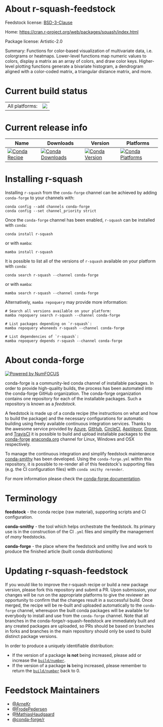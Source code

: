 About r-squash-feedstock
========================

Feedstock license: [BSD-3-Clause](https://github.com/conda-forge/r-squash-feedstock/blob/main/LICENSE.txt)

Home: https://cran.r-project.org/web/packages/squash/index.html

Package license: Artistic-2.0

Summary: Functions for color-based visualization of multivariate data, i.e. colorgrams or heatmaps.  Lower-level functions  map numeric values to colors, display a matrix as an array of colors, and draw color keys.  Higher-level plotting functions generate a bivariate histogram, a dendrogram aligned with a color-coded matrix, a triangular distance matrix, and more.

Current build status
====================


<table><tr><td>All platforms:</td>
    <td>
      <a href="https://dev.azure.com/conda-forge/feedstock-builds/_build/latest?definitionId=1669&branchName=main">
        <img src="https://dev.azure.com/conda-forge/feedstock-builds/_apis/build/status/r-squash-feedstock?branchName=main">
      </a>
    </td>
  </tr>
</table>

Current release info
====================

| Name | Downloads | Version | Platforms |
| --- | --- | --- | --- |
| [![Conda Recipe](https://img.shields.io/badge/recipe-r--squash-green.svg)](https://anaconda.org/conda-forge/r-squash) | [![Conda Downloads](https://img.shields.io/conda/dn/conda-forge/r-squash.svg)](https://anaconda.org/conda-forge/r-squash) | [![Conda Version](https://img.shields.io/conda/vn/conda-forge/r-squash.svg)](https://anaconda.org/conda-forge/r-squash) | [![Conda Platforms](https://img.shields.io/conda/pn/conda-forge/r-squash.svg)](https://anaconda.org/conda-forge/r-squash) |

Installing r-squash
===================

Installing `r-squash` from the `conda-forge` channel can be achieved by adding `conda-forge` to your channels with:

```
conda config --add channels conda-forge
conda config --set channel_priority strict
```

Once the `conda-forge` channel has been enabled, `r-squash` can be installed with `conda`:

```
conda install r-squash
```

or with `mamba`:

```
mamba install r-squash
```

It is possible to list all of the versions of `r-squash` available on your platform with `conda`:

```
conda search r-squash --channel conda-forge
```

or with `mamba`:

```
mamba search r-squash --channel conda-forge
```

Alternatively, `mamba repoquery` may provide more information:

```
# Search all versions available on your platform:
mamba repoquery search r-squash --channel conda-forge

# List packages depending on `r-squash`:
mamba repoquery whoneeds r-squash --channel conda-forge

# List dependencies of `r-squash`:
mamba repoquery depends r-squash --channel conda-forge
```


About conda-forge
=================

[![Powered by
NumFOCUS](https://img.shields.io/badge/powered%20by-NumFOCUS-orange.svg?style=flat&colorA=E1523D&colorB=007D8A)](https://numfocus.org)

conda-forge is a community-led conda channel of installable packages.
In order to provide high-quality builds, the process has been automated into the
conda-forge GitHub organization. The conda-forge organization contains one repository
for each of the installable packages. Such a repository is known as a *feedstock*.

A feedstock is made up of a conda recipe (the instructions on what and how to build
the package) and the necessary configurations for automatic building using freely
available continuous integration services. Thanks to the awesome service provided by
[Azure](https://azure.microsoft.com/en-us/services/devops/), [GitHub](https://github.com/),
[CircleCI](https://circleci.com/), [AppVeyor](https://www.appveyor.com/),
[Drone](https://cloud.drone.io/welcome), and [TravisCI](https://travis-ci.com/)
it is possible to build and upload installable packages to the
[conda-forge](https://anaconda.org/conda-forge) [anaconda.org](https://anaconda.org/)
channel for Linux, Windows and OSX respectively.

To manage the continuous integration and simplify feedstock maintenance
[conda-smithy](https://github.com/conda-forge/conda-smithy) has been developed.
Using the ``conda-forge.yml`` within this repository, it is possible to re-render all of
this feedstock's supporting files (e.g. the CI configuration files) with ``conda smithy rerender``.

For more information please check the [conda-forge documentation](https://conda-forge.org/docs/).

Terminology
===========

**feedstock** - the conda recipe (raw material), supporting scripts and CI configuration.

**conda-smithy** - the tool which helps orchestrate the feedstock.
                   Its primary use is in the construction of the CI ``.yml`` files
                   and simplify the management of *many* feedstocks.

**conda-forge** - the place where the feedstock and smithy live and work to
                  produce the finished article (built conda distributions)


Updating r-squash-feedstock
===========================

If you would like to improve the r-squash recipe or build a new
package version, please fork this repository and submit a PR. Upon submission,
your changes will be run on the appropriate platforms to give the reviewer an
opportunity to confirm that the changes result in a successful build. Once
merged, the recipe will be re-built and uploaded automatically to the
`conda-forge` channel, whereupon the built conda packages will be available for
everybody to install and use from the `conda-forge` channel.
Note that all branches in the conda-forge/r-squash-feedstock are
immediately built and any created packages are uploaded, so PRs should be based
on branches in forks and branches in the main repository should only be used to
build distinct package versions.

In order to produce a uniquely identifiable distribution:
 * If the version of a package **is not** being increased, please add or increase
   the [``build/number``](https://docs.conda.io/projects/conda-build/en/latest/resources/define-metadata.html#build-number-and-string).
 * If the version of a package **is** being increased, please remember to return
   the [``build/number``](https://docs.conda.io/projects/conda-build/en/latest/resources/define-metadata.html#build-number-and-string)
   back to 0.

Feedstock Maintainers
=====================

* [@ArneKr](https://github.com/ArneKr/)
* [@FrodePedersen](https://github.com/FrodePedersen/)
* [@MathiasHaudgaard](https://github.com/MathiasHaudgaard/)
* [@conda-forge/r](https://github.com/conda-forge/r/)


